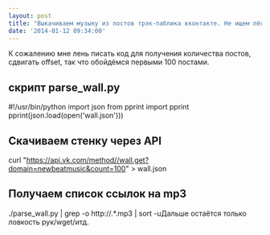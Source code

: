 ```yaml
---
layout: post
title: "Выкачиваем музыку из постов трэк-паблика вконтакте. Не ищем лёгких путей."
date: '2014-01-12 09:34:00'
---
```


К сожалению мне лень писать код для получения количества постов, сдвигать offset, так что обойдёмся первыми 100 постами.

<a name="more"></a>

## скрипт parse_wall.py
#!/usr/bin/python
import json
from pprint import pprint
pprint(json.load(open('wall.json')))

## Скачиваем стенку через API
curl "https://api.vk.com/method//wall.get?domain=newbeatmusic&count=100" > wall.json

## Получаем список ссылок на mp3
./parse_wall.py | grep -o http://.*.mp3 | sort -uДальше остаётся только ловкость рук/wget/итд.